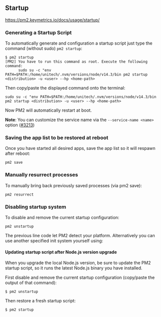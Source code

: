 ## Startup

https://pm2.keymetrics.io/docs/usage/startup/

### Generating a Startup Script

To automatically generate and configuration a startup script just type the command (without sudo) `pm2 startup`:

```
$ pm2 startup
[PM2] You have to run this command as root. Execute the following command:
      sudo su -c "env PATH=$PATH:/home/unitech/.nvm/versions/node/v14.3/bin pm2 startup <distribution> -u <user> --hp <home-path>
```

Then copy/paste the displayed command onto the terminal:

```
sudo su -c "env PATH=$PATH:/home/unitech/.nvm/versions/node/v14.3/bin pm2 startup <distribution> -u <user> --hp <home-path>
```

Now PM2 will automatically restart at boot.

**Note**: You can customize the service name via the `--service-name <name>` option ([#3213](https://github.com/Unitech/pm2/pull/3213))

### Saving the app list to be restored at reboot

Once you have started all desired apps, save the app list so it will respawn after reboot:

```
pm2 save
```

### Manually resurrect processes

To manually bring back previously saved processes (via pm2 save):

```
pm2 resurrect
```

### Disabling startup system

To disable and remove the current startup configuration:

```
pm2 unstartup
```

The previous line code let PM2 detect your platform. Alternatively you can use another specified init system yourself using:

#### Updating startup script after Node.js version upgrade

When you upgrade the local Node.js version, be sure to update the PM2 startup script, so it runs the latest Node.js binary you have installed.

First disable and remove the current startup configuration (copy/paste the output of that command):

```
$ pm2 unstartup
```

Then restore a fresh startup script:

```
$ pm2 startup
```